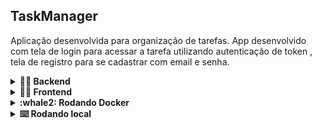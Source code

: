 ## TaskManager

Aplicação desenvolvida para organização de tarefas. App desenvolvido com tela de login para acessar a tarefa utilizando autenticação de token , tela de registro para se cadastrar com email e senha.

<details>
  <summary>
    <strong> 👩‍💻 Backend </strong>
  </summary>

  - Construição de uma _API Node Express_ utilizando o _Typescript_

  - Aplicação de arquitetura _MSC_ (Camada de Controller e Service)

  - Utilização do bando de dados **Postgres** com ORM **Prisma**

  - Criação de endpoints no padrão _REST_

  - Autenticação dos dados com token utilizando _JWT_

  > Documentação: [Clique aqui](https://github.com/Adriana-coderstar/taskManager/blob/main/backend/README.md)

</details>

<details>
  <summary>
    <strong> 👩‍💻 Frontend </strong>
  </summary>

  - Aplicação desenvolvida utilizando _React_ 

  - Requisição api com a biblioteca _Axios_ 

  - Estilização usando a lib _Styled-Components_
  
 > Dcoumentação: [Clique aqui](https://github.com/Adriana-coderstar/taskManager/blob/main/frontend/README.md)

</details>
  

<details>
  <summary>
    <strong> :whale2: Rodando Docker </strong>
  </summary>
  
  1. Clone o repositório
      - `git clone git@github.com:Adriana-coderstar/taskManager.git`
        
  2. Na pasta raíz do projeto no terminal utilizar o comando:
      - `docker-compose up -d --build`
  
  3. Url frontend:
      - ` http://localhost:3000`
   
</details>

<details>
  <summary>
    <strong> ⌨️ Rodando local </strong>
  </summary>
  
      
  1. Necessário ter __Node__ instalado e o banco de dados __Postgres__
  
  2. Instale as dependências backend
      - `cd backend`
      - `npm install`
    
  3. Configurando variável de ambiente:
      - Modificar o arquivo `.envExemple` para `.env`

      - Alterar DATABASE_URL="postegres://`USER`:`PASSWORD`@`HOST`:`PORT`/`NAME_DATABASE`"

  4. Dentro da pasta backend tem docker-compose.yml para rodar o banco de dados, nele é necessario configurar as environment conforme abaixo:
     -  POSTGRES_USER=`USER`
     -  POSTGRES_PASSWORD=`PASSWORD`
     -  POSTGRES_DB=`NAME_DATABASE`
     
  5. Rodar docker-compose do banco de dados:
     - `docker-compose up`
     
  6. Em outro terminal na pasta __backend__ rodar aplicação, esse comando automaticamente configura o __Prisma__ e roda as migratios conforme o script no package.json:
     - `npm start`
     
  7. Instale as dependências frontend:
      - `cd frontend`
      - `npm install`
    
  8. Rodar o comando:
      - `npm start`
    
  10. Url frontend: ` http://localhost:3000`
   
</details>

